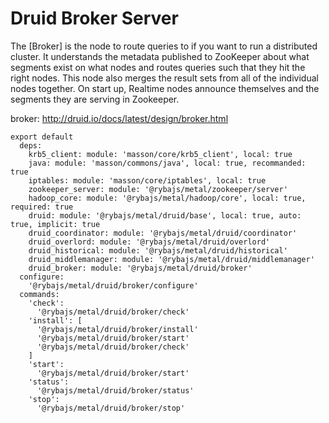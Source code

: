 
# Druid Broker Server

The [Broker] is the node to route queries to if you want to run a distributed 
cluster. It understands the metadata published to ZooKeeper about what segments 
exist on what nodes and routes queries such that they hit the right nodes. This 
node also merges the result sets from all of the individual nodes together. On 
start up, Realtime nodes announce themselves and the segments they are serving 
in Zookeeper. 

broker: http://druid.io/docs/latest/design/broker.html

    export default
      deps:
        krb5_client: module: 'masson/core/krb5_client', local: true
        java: module: 'masson/commons/java', local: true, recommanded: true
        iptables: module: 'masson/core/iptables', local: true
        zookeeper_server: module: '@rybajs/metal/zookeeper/server'
        hadoop_core: module: '@rybajs/metal/hadoop/core', local: true, required: true
        druid: module: '@rybajs/metal/druid/base', local: true, auto: true, implicit: true
        druid_coordinator: module: '@rybajs/metal/druid/coordinator'
        druid_overlord: module: '@rybajs/metal/druid/overlord'
        druid_historical: module: '@rybajs/metal/druid/historical'
        druid_middlemanager: module: '@rybajs/metal/druid/middlemanager'
        druid_broker: module: '@rybajs/metal/druid/broker'
      configure:
        '@rybajs/metal/druid/broker/configure'
      commands:
        'check':
          '@rybajs/metal/druid/broker/check'
        'install': [
          '@rybajs/metal/druid/broker/install'
          '@rybajs/metal/druid/broker/start'
          '@rybajs/metal/druid/broker/check'
        ]
        'start':
          '@rybajs/metal/druid/broker/start'
        'status':
          '@rybajs/metal/druid/broker/status'
        'stop':
          '@rybajs/metal/druid/broker/stop'
